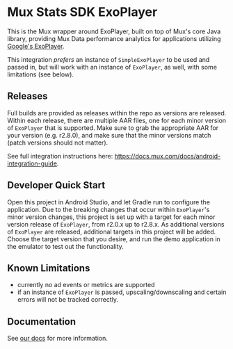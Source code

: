# Mux Stats SDK ExoPlayer

This is the Mux wrapper around ExoPlayer, built on top of Mux's core Java library,
providing Mux Data performance analytics for applications utilizing
[Google's ExoPlayer](https://github.com/google/ExoPlayer).

This integration _prefers_ an instance of `SimpleExoPlayer` to be used and passed in, but will work with an instance of `ExoPlayer`, as well, with some limitations (see below).

## Releases

Full builds are provided as releases within the repo as versions are released. Within each release, there are multiple AAR files, one for each minor version of `ExoPlayer` that is supported. Make sure to grab the appropriate AAR for your version (e.g. r2.8.0), and make sure that the minor versions match (patch versions should not matter).

See full integration instructions here: https://docs.mux.com/docs/android-integration-guide.

## Developer Quick Start

Open this project in Android Studio, and let Gradle run to configure the application. Due to the breaking changes that occur within `ExoPlayer`'s minor version changes, this project is set up with a target for each minor version release of `ExoPlayer`, from r2.0.x up to r2.8.x. As additional versions of `ExoPlayer` are released, additional targets in this project will be added. Choose the target version that you desire, and run the demo application in the emulator to test out the functionality.

## Known Limitations
 - currently no ad events or metrics are supported
 - if an instance of `ExoPlayer` is passed, upscaling/downscaling and certain
 errors will not be tracked correctly.

## Documentation
See [our docs](https://docs.mux.com/docs/android-integration-guide) for more information.
